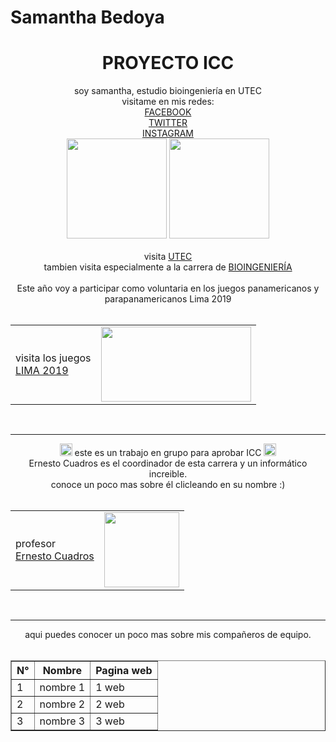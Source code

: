 # Samantha Bedoya
<html>
<head>
<body bg color=E9F6FF>
<link rel="icon" href="https://upload.wikimedia.org/wikipedia/commons/1/1c/Avengers_endgame_2019_avengers_logo_png_by_mintmovi3_dd4bz30-pre.png" type="image/png">
<title> samantha bedoya </title>
</head>
<body>
<CENTER><H1>PROYECTO ICC</H1>
soy samantha, estudio bioingeniería en UTEC<br>
visitame en mis redes:<br>
<a href="https://www.facebook.com/samantha.bedoya.779?ref=bookmarks">FACEBOOK</a>
<br>
<a href="https://twitter.com/sammy_bedoya02">TWITTER</a>
<br>
<a href="https://www.instagram.com/samydoya04/?hl=es-la">INSTAGRAM</a>
<br>
<IMG SRC="https://2.bp.blogspot.com/-FFVPfgAwfW4/Wp3BRQ2NiSI/AAAAAAAAK80/1NpK6c_nAawu5cjCzi6dn_ETT0eIGrYiQCLcBGAs/s1600/UTEC.png" WIDTH=160 HEIGHT=160>
<IMG SRC="https://encrypted-tbn0.gstatic.com/images?q=tbn:ANd9GcRP4gczMKFeTBxB4Q3BlKRS6srqTSuoWqNd2gu6GfwsOiQEHnMA" WIDTH=160 HEIGHT=160>
<br><br>
visita <a href="https://www.utec.edu.pe/">UTEC</a>
<br>
tambien visita especialmente a la carrera de 
<a href="https://www.utec.edu.pe/carreras-de-ingenieria/bioingenieria">BIOINGENIERÍA</a>
<br>
<br>
Este año voy a participar como voluntaria en los juegos panamericanos y parapanamericanos Lima 2019<br>
<table>
<tr>
<br>
<td>visita los juegos<br><a href="https://www.lima2019.pe/">LIMA 2019</a>
</td>
<td><IMG SRC="http://www.pasasurf.org/wp-content/uploads/2017/07/panamericanos-mobile-es-777x437.png" WIDTH=240 HEIGHT=120></td>
</tr>
</table>
  <br>
<hr>
<IMG SRC="https://www.somosmamas.com.ar/wp-content/uploads/2017/11/emoji-divertido.png" WIDTH=20 HEIGHT=20>
este es un trabajo en grupo para aprobar ICC
<IMG SRC="https://www.somosmamas.com.ar/wp-content/uploads/2017/11/emoji-divertido.png" WIDTH=20 HEIGHT=20><br>
Ernesto Cuadros es el coordinador de esta carrera y un informático increible.<br>
conoce un poco mas sobre él clicleando en su nombre :)
<br>
<table>
<tr>
<br>
<td>profesor<br><a href="https://www.utec.edu.pe/profesores/ernesto-cuadros-vargas">Ernesto Cuadros</a>
</td>
<td><IMG SRC="https://www.utec.edu.pe/sites/default/files//pictures/picture-433-1474585521.jpg" WIDTH=120 HEIGHT=120></td>
</tr>
</table><br>
<hr>
aqui puedes conocer un poco mas sobre mis compañeros de equipo.
<br><br>
<table border="1">
<tr>
<th>N°</th>
<th>Nombre</th>
<th>Pagina web</th>
</tr>
<tr>
<td>1</td>
<td>nombre 1</td>
<td>1 web</td>
</tr>
<tr>
<td>2</td>
<td>nombre 2</td>
<td>2 web</td>
</tr>
<tr>
<td>3</td>
<td>nombre 3</td>
<td>3 web</td>
</tr>
</table>

</body>
</html>
